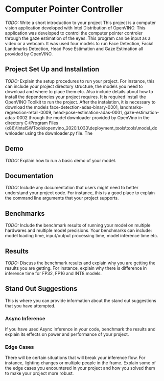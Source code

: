 # Computer Pointer Controller

*TODO:* Write a short introduction to your project
This project is a computer vision application developed with Intel Distribution of OpenVINO. This application was developed to control the computer pointer controler through the gaze estimation of the eyes. This program can be input as a video or a webcam. It was used four models to run Face Detection, Facial Landmarks Detection, Head Pose Estimation and Gaze Estimation all provided by OpenVINO.
## Project Set Up and Installation
*TODO:* Explain the setup procedures to run your project. For instance, this can include your project directory structure, the models you need to download and where to place them etc. Also include details about how to install the dependencies your project requires.
It is required install the OpenVINO Toolkit to run the project. After the instalation, it is necessary to download the models face-detection-adas-binary-0001, landmarks-regression-retail-0009, head-pose-estimation-adas-0001, gaze-estimation-adas-0002 through the model downloader provided by OpenVino in the directory C:\Program Files (x86)\IntelSWTools\openvino_2020.1.033\deployment_tools\tools\model_downloader using the downloader.py file. The
## Demo
*TODO:* Explain how to run a basic demo of your model.

## Documentation
*TODO:* Include any documentation that users might need to better understand your project code. For instance, this is a good place to explain the command line arguments that your project supports.

## Benchmarks
*TODO:* Include the benchmark results of running your model on multiple hardwares and multiple model precisions. Your benchmarks can include: model loading time, input/output processing time, model inference time etc.

## Results
*TODO:* Discuss the benchmark results and explain why you are getting the results you are getting. For instance, explain why there is difference in inference time for FP32, FP16 and INT8 models.

## Stand Out Suggestions
This is where you can provide information about the stand out suggestions that you have attempted.

### Async Inference
If you have used Async Inference in your code, benchmark the results and explain its effects on power and performance of your project.

### Edge Cases
There will be certain situations that will break your inference flow. For instance, lighting changes or multiple people in the frame. Explain some of the edge cases you encountered in your project and how you solved them to make your project more robust.
